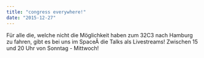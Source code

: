 ```yaml
---
title: "congress everywhere!"
date: "2015-12-27"
---
```


Für alle die, welche nicht die Möglichkeit haben zum 32C3 nach Hamburg zu fahren, gibt es bei uns im SpaceÂ die Talks als Livestreams! Zwischen 15 und 20 Uhr von Sonntag - Mittwoch!
